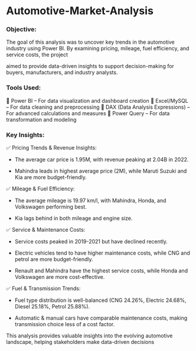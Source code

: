 # Automotive-Market-Analysis

### Objective:
The goal of this analysis was to uncover key trends in the automotive industry using Power BI. By examining pricing, mileage, fuel efficiency, and service costs, the project

aimed to provide data-driven insights to support decision-making for buyers, manufacturers, and industry analysts.

### Tools Used:
🔹 Power BI – For data visualization and dashboard creation
🔹 Excel/MySQL – For data cleaning and preprocessing
🔹 DAX (Data Analysis Expressions) – For advanced calculations and measures
🔹 Power Query – For data transformation and modeling

### Key Insights:
✅ Pricing Trends & Revenue Insights:

- The average car price is 1.95M, with revenue peaking at 2.04B in 2022.

- Mahindra leads in highest average price (2M), while Maruti Suzuki and Kia are more budget-friendly.

✅ Mileage & Fuel Efficiency:

- The average mileage is 19.97 km/l, with Mahindra, Honda, and Volkswagen performing best.

- Kia lags behind in both mileage and engine size.

✅ Service & Maintenance Costs:

- Service costs peaked in 2019-2021 but have declined recently.

- Electric vehicles tend to have higher maintenance costs, while CNG and petrol are more budget-friendly.

- Renault and Mahindra have the highest service costs, while Honda and Volkswagen are more cost-effective.

✅ Fuel & Transmission Trends:

- Fuel type distribution is well-balanced (CNG 24.26%, Electric 24.68%, Diesel 25.18%, Petrol 25.88%).

- Automatic & manual cars have comparable maintenance costs, making transmission choice less of a cost factor.

This analysis provides valuable insights into the evolving automotive landscape, helping stakeholders make data-driven decisions
